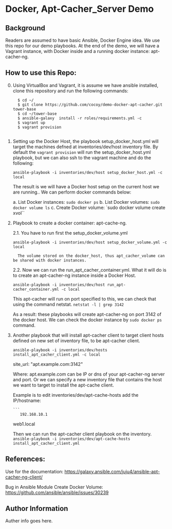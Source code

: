 # Docker, Apt-Cacher_Server Demo 

## Background

Readers are assumed to have basic Ansible, Docker Engine idea. We use this repo for our demo playbooks.
At the end of the demo, we will have a Vagrant instance, with Docker inside and a running docker instance: apt-cacher-ng.

## How to use this Repo: 

   0.  Using VirtualBox and  Vagrant, it is assume we have ansible installed, clone this repository and run the following commands:

        ```
          $ cd ~/
          $ git clone https://github.com/cocoy/demo-docker-apt-cacher.git  tower-base
          $ cd ~/tower-base
          $ ansible-galaxy  install -r roles/requirements.yml -c 
          $ vagrant up
          $ vagrant provision
        

   1.  Setting up the Docker Host,  the playbook setup_docker_host.yml will target the machines defned at inventories/dev/host inventory file.
       By default the `vagrant provision` will run the setup_docker_host.yml playbook, but we can also ssh to the vagrant machine and do the following: 
	 
       `ansible-playbook -i inventories/dev/host setup_docker_host.yml -c local`

       The result is we will have a Docker host setup on the current host we are running.. We can perform docker commands below:

       a. List Docker instances: `sudo docker ps` 
       b. List Docker volumes: `sudo docker volume ls` 
       c. Create Docker volume: `sudo docker volume create xvol`` 
   

   2. Playbook to create a docker container: apt-cache-ng. 
   
      2.1.  You have to run first the setup_docker_volume.yml 
	
 	    `ansible-playbook -i inventories/dev/host setup_docker_volume.yml -c local`

            The volume stored on the docker_host, thus apt_cacher_volume can be shared with docker instances. 

      2.2.  Now we  can run the run_apt_cacher_container.yml. 
            What it will do is to create an apt-cacher-ng instance inside a Docker Host. 

       `ansible-playbook -i inventories/dev/host run_apt-cacher_container.yml -c local`

       This apt-cacher will run on port specified to this, we can check that using the command netstat. 
       `netstat -l | grep 3142` 

      As a result: these playbooks will create  apt-cacher-ng on port 3142 of the docker host. 
      We can check the docker instance by `sudo docker ps`  command.
    
	  
   3. Another playbook that will install apt-cacher client to target client hosts defined on new set of inventory file, to be apt-cacher client.

       `ansible-playbook -i inventories/dev/hosts install_apt_cacher_client.yml -c local`

		site_url: "apt.example.com:3142"

      Where: apt.example.com can be IP or dns of your apt-cacher-ng server and port.
      Or we can specify a new inventory file that contains the host we want to target to install the apt-cache client.

      Example is to edit  inventories/dev/apt-cache-hosts add the IP/hostname: 

          ```
             192.168.10.1 
	     web1.local 

      Then we can run the apt-cacher client playbook on the inventory. 
       `ansible-playbook -i inventories/dev/apt-cache-hosts install_apt_cacher_client.yml`


## References:

Use for the documentation:
https://galaxy.ansible.com/juju4/ansible-apt-cacher-ng-client/

Bug in Ansible Module Create Docker Volume:
https://github.com/ansible/ansible/issues/30239

## Author Information

Auther info goes here.
